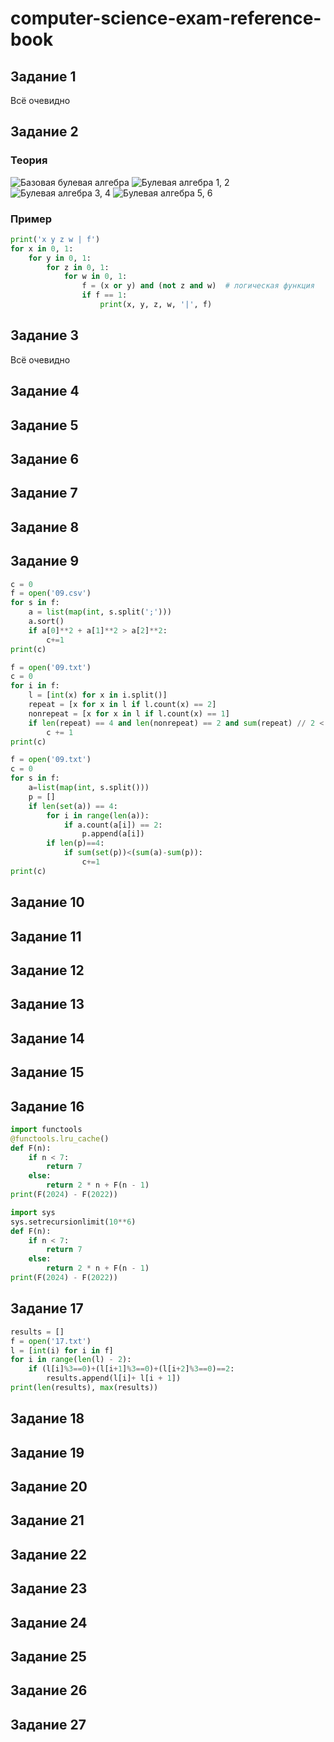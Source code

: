 # computer-science-exam-reference-book

## Задание 1

Всё очевидно

## Задание 2

### Теория

![Базовая булевая алгебра](./images/2/base.png)
![Булевая алгебра 1, 2](./images/2/12.png)
![Булевая алгебра 3, 4](./images/2/34.png)
![Булевая алгебра 5, 6](./images/2/56.png)

### Пример

```python
print('x y z w | f')
for x in 0, 1:
    for y in 0, 1:
        for z in 0, 1:
            for w in 0, 1:
                f = (x or y) and (not z and w)  # логическая функция
                if f == 1:
                    print(x, y, z, w, '|', f)
```

## Задание 3

Всё очевидно

## Задание 4
## Задание 5
## Задание 6
## Задание 7
## Задание 8
## Задание 9

```python
c = 0
f = open('09.csv')
for s in f:
    a = list(map(int, s.split(';')))
    a.sort()
    if a[0]**2 + a[1]**2 > a[2]**2:
        c+=1
print(c)
```

```python
f = open('09.txt')
c = 0
for i in f:
    l = [int(x) for x in i.split()]
    repeat = [x for x in l if l.count(x) == 2]
    nonrepeat = [x for x in l if l.count(x) == 1]
    if len(repeat) == 4 and len(nonrepeat) == 2 and sum(repeat) // 2 < sum(nonrepeat):
        c += 1
print(c)
```

```python
f = open('09.txt')
c = 0
for s in f:
    a=list(map(int, s.split()))
    p = []
    if len(set(a)) == 4:
        for i in range(len(a)):
            if a.count(a[i]) == 2:
                p.append(a[i])
        if len(p)==4:
            if sum(set(p))<(sum(a)-sum(p)):
                c+=1
print(c)
```

## Задание 10
## Задание 11
## Задание 12
## Задание 13
## Задание 14
## Задание 15
## Задание 16

```python
import functools
@functools.lru_cache()
def F(n):
    if n < 7:
        return 7
    else:
        return 2 * n + F(n - 1)
print(F(2024) - F(2022))
```

```python
import sys
sys.setrecursionlimit(10**6)
def F(n):
    if n < 7:
        return 7
    else:
        return 2 * n + F(n - 1)
print(F(2024) - F(2022))
```

## Задание 17

```python
results = []
f = open('17.txt')
l = [int(i) for i in f]
for i in range(len(l) - 2):
    if (l[i]%3==0)+(l[i+1]%3==0)+(l[i+2]%3==0)==2:
        results.append(l[i]+ l[i + 1])
print(len(results), max(results))
```

## Задание 18
## Задание 19
## Задание 20
## Задание 21
## Задание 22
## Задание 23
## Задание 24
## Задание 25
## Задание 26
## Задание 27
